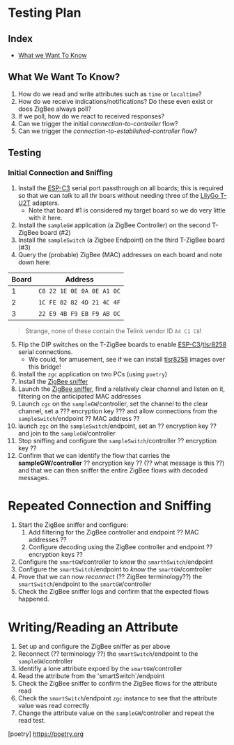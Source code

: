 # Testing Plan

## Index
- [What we Want To Know](#what-we-want-to-know)

## What We Want To Know?
1. How do we read and write attributes such as `time` or `localtime`?
1. How do we receive indications/notifications?  Do these even exist or does ZigBee always poll?
1. If we poll, how do we react to received responses?
1. Can we trigger the initial _connection-to-controller_ flow?
1. Can we trigger the _connection-to-established-controller_ flow?

## Testing
### Initial Connection and Sniffing
1. Install the [ESP-C3] serial port passthrough on all boards; this is required so that we can _talk_ to all thr boars without needing three of the [LilyGo T-U2T] adapters.
    - Note that board #1 is considered my target board so we do very little with it here.
1. Install the `sampleGW` application (a ZigBee Controller) on the second T-ZigBee board (#2)
1. Install the `sampleSwitch` (a Zigbee Endpoint) on the third T-ZigBee board (#3)
1. Query the (probable) ZigBee (MAC) addresses on each board and note down here:

|Board|Address|
|-|-|
|1|`C8 22 1E 0E 0A 0E A1 0C`|
|2|`1C FE 82 82 4D 21 4C 4F`|
|3|`22 E9 4B F9 EB F9 AB OC`|

> Strange, none of these contain the Telink vendor ID `A4 C1 C8`!

5. Flip the DIP switches on the T-ZigBee boards to enable [ESP-C3]/[tlsr8258] serial connections.
    - We could, for amusement, see if we can install [tlsr8258] images over this bridge!
1. Install the `zgc` application on two PCs (using `poetry`)
1. Install the [ZigBee sniffer]
1. Launch the [ZigBee sniffer], find a relatively clear channel and listen on it, filtering on the anticipated MAC addresses
1. Launch `zgc` on the `sampleGW`/controller, set the channel to the clear channel, set a ??? encryption key ??? and allow connections from the `sampleSwitch`/endpoint ?? MAC address ??
1. launch `zgc` on the `sampleSwitch`/endpoint, set an ?? encryption key ?? and join to the `sampleGW`/controller
1. Stop sniffing and configure the `sampleSwitch`/controller ?? encryption key ??
1. Confirm that we can identify the flow that carries the **sampleGW/controller** ?? encryption key ?? (?? what message is this ??) and that we can then sniffer the entire ZigBee flows with decoded messages.

# Repeated Connection and Sniffing
1. Start the ZigBee sniffer and configure:
    1. Add filtering for the ZigBee controller and endpoint ?? MAC addresses ??
    1. Configure decoding using the ZigBee controller and endpoint ?? encryption keys ??
1. Configure the `smartGW`/controller to _know_ the `smarthSwitch`/endpoint
1. Configure the `smartSwitch`/endpoint to _know_ the `smartGW`/comtroller
1. Prove that we can now _reconnect_ (?? ZigBee terminology??) the `smartSwitch`/endpoint to the `smartGW`/controller
1. Check the ZigBee sniffer logs and confirm that the expected flows happened.

# Writing/Reading an Attribute
1. Set up and configure the ZigBee sniffer as per above
1. Reconnect (?? terminology ??) the `smartSwitch`/endpoint to the `sampleGW`/controller
1. Identifiy a lone attribute expoed by the `smartGW`/controller
1. Read the attribute from the 'smartSwitch`/endpoint
1. Check the ZigBee sniffer to confirm the ZigBee flows for the attribute read
1. Check the `smartSwitch`/endpoint `zgc` instance to see that the attribute value was read correctly
1. Change the attribute value on the `sampleGW`/controller and repeat the read test.

[ESP-C3]: http://espressif.com
[tlsr8258]: http://telink.com
[LilyGo T-U2T]: https://www.lilygo.cc/products/t-u2t?_pos=1&_psq=T-U2T&_ss=e&_v=1.0
[ZigBee sniffer]: https://sniffer.com
[poetry] https://poetry.org